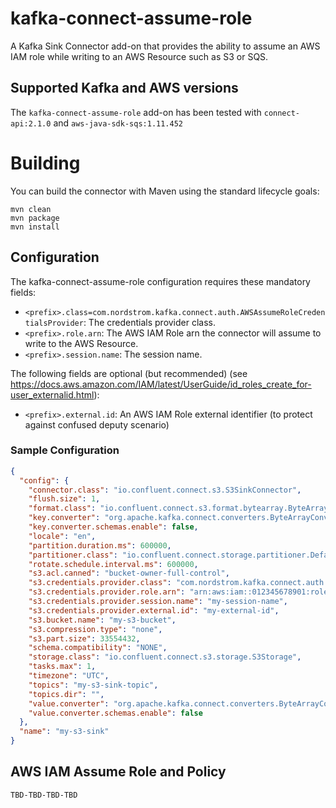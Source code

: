 # kafka-connect-assume-role
A Kafka Sink Connector add-on that provides the ability to assume an AWS IAM role while writing to an AWS Resource such as S3 or SQS.

## Supported Kafka and AWS versions
The `kafka-connect-assume-role` add-on has been tested with `connect-api:2.1.0` and `aws-java-sdk-sqs:1.11.452`

# Building
You can build the connector with Maven using the standard lifecycle goals:
```
mvn clean
mvn package
mvn install
```

## Configuration

The kafka-connect-assume-role configuration requires these mandatory fields:
 * `<prefix>.class=com.nordstrom.kafka.connect.auth.AWSAssumeRoleCredentialsProvider`: The credentials provider class.
 * `<prefix>.role.arn`: The AWS IAM Role arn the connector will assume to write to the AWS Resource.
 * `<prefix>.session.name`: The session name.

The following fields are optional (but recommended) (see https://docs.aws.amazon.com/IAM/latest/UserGuide/id_roles_create_for-user_externalid.html):
 * `<prefix>.external.id`: An AWS IAM Role external identifier (to protect against confused deputy scenario)

### Sample Configuration

```json
{
  "config": {
    "connector.class": "io.confluent.connect.s3.S3SinkConnector",
    "flush.size": 1,
    "format.class": "io.confluent.connect.s3.format.bytearray.ByteArrayFormat",
    "key.converter": "org.apache.kafka.connect.converters.ByteArrayConverter",
    "key.converter.schemas.enable": false,
    "locale": "en",
    "partition.duration.ms": 600000,
    "partitioner.class": "io.confluent.connect.storage.partitioner.DefaultPartitioner",
    "rotate.schedule.interval.ms": 600000,
    "s3.acl.canned": "bucket-owner-full-control",
    "s3.credentials.provider.class": "com.nordstrom.kafka.connect.auth.AWSAssumeRoleCredentialsProvider",
    "s3.credentials.provider.role.arn": "arn:aws:iam::012345678901:role/my-restricted-role",
    "s3.credentials.provider.session.name": "my-session-name",
    "s3.credentials.provider.external.id": "my-external-id",
    "s3.bucket.name": "my-s3-bucket",
    "s3.compression.type": "none",
    "s3.part.size": 33554432,
    "schema.compatibility": "NONE",
    "storage.class": "io.confluent.connect.s3.storage.S3Storage",
    "tasks.max": 1,
    "timezone": "UTC",
    "topics": "my-s3-sink-topic",
    "topics.dir": "",
    "value.converter": "org.apache.kafka.connect.converters.ByteArrayConverter",
    "value.converter.schemas.enable": false
  },
  "name": "my-s3-sink"
}
```

## AWS IAM Assume Role and Policy

`TBD-TBD-TBD-TBD`

```json
```
